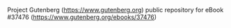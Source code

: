 Project Gutenberg (https://www.gutenberg.org) public repository for eBook #37476 (https://www.gutenberg.org/ebooks/37476)
